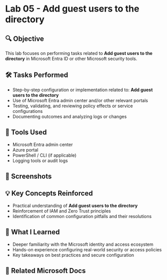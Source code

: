 # Lab 05 - Add guest users to the directory

## 🔍 Objective
This lab focuses on performing tasks related to **Add guest users to the directory** in Microsoft Entra ID or other Microsoft security tools.

## 🛠️ Tasks Performed
- Step-by-step configuration or implementation related to: **Add guest users to the directory**
- Use of Microsoft Entra admin center and/or other relevant portals
- Testing, validating, and reviewing policy effects or service configurations
- Documenting outcomes and analyzing logs or changes

## 🧪 Tools Used
- Microsoft Entra admin center
- Azure portal
- PowerShell / CLI (if applicable)
- Logging tools or audit logs

## 📸 Screenshots
## 💡 Key Concepts Reinforced
- Practical understanding of **Add guest users to the directory**
- Reinforcement of IAM and Zero Trust principles
- Identification of common configuration pitfalls and their resolutions

## 🧠 What I Learned
- Deeper familiarity with the Microsoft identity and access ecosystem
- Hands-on experience configuring real-world security or access policies
- Key takeaways on best practices and secure configuration

## 🔗 Related Microsoft Docs
